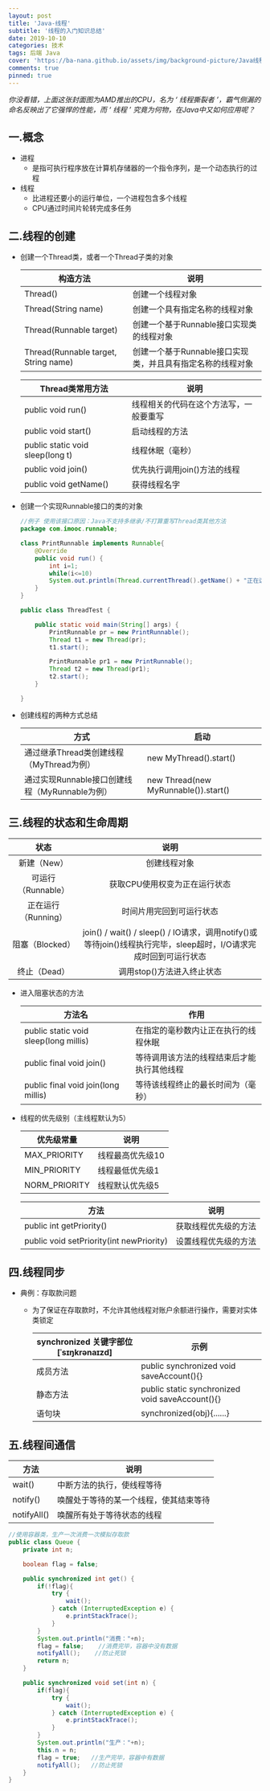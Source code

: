 ```yaml
---
layout: post
title: 'Java-线程'
subtitle: '线程的入门知识总结'
date: 2019-10-10
categories: 技术
tags: 后端 Java
cover: 'https://ba-nana.github.io/assets/img/background-picture/Java线程.png'
comments: true
pinned: true
---
```




*你没看错，上面这张封面图为AMD推出的CPU，名为 ‘ 线程撕裂者 ’，霸气侧漏的命名反映出了它强悍的性能，而 ‘ 线程 ’ 究竟为何物，在Java中又如何应用呢？*

## 一.概念

* 进程
  * 是指可执行程序放在计算机存储器的一个指令序列，是一个动态执行的过程
* 线程
  * 比进程还要小的运行单位，一个进程包含多个线程
  * CPU通过时间片轮转完成多任务



## 二.线程的创建

* 创建一个Thread类，或者一个Thread子类的对象

  | 构造方法                                 | 说明                                |
  | ------------------------------------ | --------------------------------- |
  | Thread()                             | 创建一个线程对象                          |
  | Thread(String name)                  | 创建一个具有指定名称的线程对象                   |
  | Thread(Runnable target)              | 创建一个基于Runnable接口实现类的线程对象          |
  | Thread(Runnable target, String name) | 创建一个基于Runnable接口实现类，并且具有指定名称的线程对象 |

  

  | Thread类常用方法                      | 说明                  |
  | -------------------------------- | ------------------- |
  | public void run()                | 线程相关的代码在这个方法写，一般要重写 |
  | public void start()              | 启动线程的方法             |
  | public static void sleep(long t) | 线程休眠（毫秒）            |
  | public void join()               | 优先执行调用join()方法的线程   |
  | public void getName()            | 获得线程名字              |

  

* 创建一个实现Runnable接口的类的对象

  ~~~ java
  //例子 使用该接口原因：Java不支持多继承/不打算重写Thread类其他方法
  package com.imooc.runnable;

  class PrintRunnable implements Runnable{
      @Override
      public void run() {
          int i=1;
          while(i<=10)
          System.out.println(Thread.currentThread().getName() + "正在运行！"+(i++));
      }
  }

  public class ThreadTest {

      public static void main(String[] args) {
          PrintRunnable pr = new PrintRunnable();
          Thread t1 = new Thread(pr);
          t1.start();

          PrintRunnable pr1 = new PrintRunnable();
          Thread t2 = new Thread(pr1);
          t2.start();
      }

  }
  ~~~





* 创建线程的两种方式总结

  | 方式                               | 启动                                   |
  | -------------------------------- | ------------------------------------ |
  | 通过继承Thread类创建线程（MyThread为例）      | new MyThread().start()               |
  | 通过实现Runnable接口创建线程（MyRunnable为例） | new Thread(new MyRunnable()).start() |

  

## 三.线程的状态和生命周期

|      状态       |                    说明                    |
| :-----------: | :--------------------------------------: |
|    新建（New）    |                  创建线程对象                  |
| 可运行（Runnable） |             获取CPU使用权变为正在运行状态             |
| 正在运行（Running） |               时间片用完回到可运行状态               |
|  阻塞（Blocked）  | join() / wait() / sleep() / IO请求，调用notify()或等待join()线程执行完毕，sleep超时，I/O请求完成时回到可运行状态 |
|   终止（Dead）    |             调用stop()方法进入终止状态             |

* 进入阻塞状态的方法

  | 方法名                                   | 作用                    |
  | ------------------------------------- | --------------------- |
  | public static void sleep(long millis) | 在指定的毫秒数内让正在执行的线程休眠    |
  | public final void join()              | 等待调用该方法的线程结束后才能执行其他线程 |
  | public final void join(long millis)   | 等待该线程终止的最长时间为（毫秒）     |

* 线程的优先级别（主线程默认为5）

  | 优先级常量         | 说明        |
  | ------------- | --------- |
  | MAX_PRIORITY  | 线程最高优先级10 |
  | MIN_PRIORITY  | 线程最低优先级1  |
  | NORM_PRIORITY | 线程默认优先级5  |

  | 方法                                       | 说明         |
  | ---------------------------------------- | ---------- |
  | public int getPriority()                 | 获取线程优先级的方法 |
  | public void setPriority(int newPriority) | 设置线程优先级的方法 |

  

## 四.线程同步

* 典例：存取款问题

  * 为了保证在存取款时，不允许其他线程对账户余额进行操作，需要对实体类锁定

    | synchronized 关键字部位                                                                                                  [ˈsɪŋkrənaɪzd] | 示例                                       |
    | ---------------------------------------- | ---------------------------------------- |
    | 成员方法                                     | public synchronized void saveAccount(){} |
    | 静态方法                                     | public static synchronized void saveAccount(){} |
    | 语句块                                      | synchronized(obj){......}                |

    

## 五.线程间通信

| 方法          | 说明                  |
| ----------- | ------------------- |
| wait()      | 中断方法的执行，使线程等待       |
| notify()    | 唤醒处于等待的某一个线程，使其结束等待 |
| notifyAll() | 唤醒所有处于等待状态的线程       |

~~~ java
//使用容器类，生产一次消费一次模拟存取款
public class Queue {
    private int n;

    boolean flag = false;

    public synchronized int get() {
        if(!flag){
            try {
                wait();
            } catch (InterruptedException e) {
                e.printStackTrace();
            }
        }
        System.out.println("消费："+n);
        flag = false;    //消费完毕，容器中没有数据
        notifyAll();    //防止死锁
        return n;
    }

    public synchronized void set(int n) {
        if(flag){
            try {
                wait();
            } catch (InterruptedException e) {
                e.printStackTrace();
            }
        }
        System.out.println("生产："+n);
        this.n = n;
        flag = true;   //生产完毕，容器中有数据
        notifyAll();   //防止死锁
    }
}

~~~



